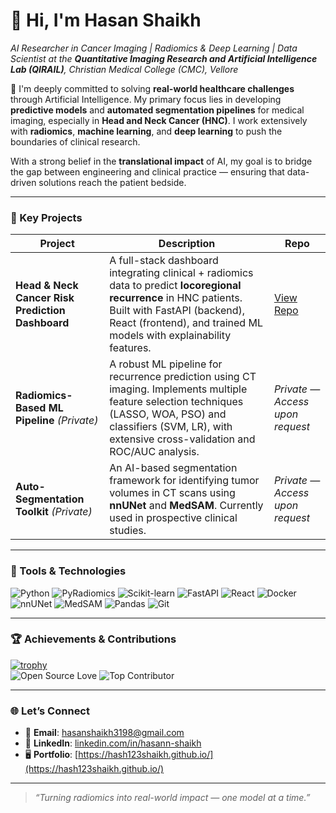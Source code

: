 # 👋 Hi, I'm Hasan Shaikh  
*AI Researcher in Cancer Imaging | Radiomics & Deep Learning | Data Scientist at the **Quantitative Imaging Research and Artificial Intelligence Lab (QIRAIL)**, Christian Medical College (CMC), Vellore*

🔬 I'm deeply committed to solving **real-world healthcare challenges** through Artificial Intelligence. My primary focus lies in developing **predictive models** and **automated segmentation pipelines** for medical imaging, especially in **Head and Neck Cancer (HNC)**. I work extensively with **radiomics**, **machine learning**, and **deep learning** to push the boundaries of clinical research.

With a strong belief in the **translational impact** of AI, my goal is to bridge the gap between engineering and clinical practice — ensuring that data-driven solutions reach the patient bedside.

---

### 🚀 Key Projects

| Project | Description | Repo |
|--------|-------------|------|
| **Head & Neck Cancer Risk Prediction Dashboard** | A full-stack dashboard integrating clinical + radiomics data to predict **locoregional recurrence** in HNC patients. Built with FastAPI (backend), React (frontend), and trained ML models with explainability features. | [View Repo](https://github.com/hash123shaikh/HNC-Risk-Prediction-Dashboard.git) |
| **Radiomics-Based ML Pipeline** *(Private)* | A robust ML pipeline for recurrence prediction using CT imaging. Implements multiple feature selection techniques (LASSO, WOA, PSO) and classifiers (SVM, LR), with extensive cross-validation and ROC/AUC analysis. | *Private — Access upon request* |
| **Auto-Segmentation Toolkit** *(Private)* | An AI-based segmentation framework for identifying tumor volumes in CT scans using **nnUNet** and **MedSAM**. Currently used in prospective clinical studies. | *Private — Access upon request* |

---

### 🧠 Tools & Technologies

![Python](https://img.shields.io/badge/Python-3776AB?style=for-the-badge&logo=python&logoColor=white)
![PyRadiomics](https://img.shields.io/badge/PyRadiomics-FF6F00?style=for-the-badge&logo=python&logoColor=white)
![Scikit-learn](https://img.shields.io/badge/Scikit--learn-F7931E?style=for-the-badge&logo=scikit-learn&logoColor=white)
![FastAPI](https://img.shields.io/badge/FastAPI-005571?style=for-the-badge&logo=fastapi)
![React](https://img.shields.io/badge/React-20232A?style=for-the-badge&logo=react&logoColor=61DAFB)
![Docker](https://img.shields.io/badge/Docker-2496ED?style=for-the-badge&logo=docker&logoColor=white)
![nnUNet](https://img.shields.io/badge/nnUNet-DeepLearning-blueviolet?style=for-the-badge)
![MedSAM](https://img.shields.io/badge/MedSAM-Segmentation-9cf?style=for-the-badge)
![Pandas](https://img.shields.io/badge/Pandas-150458?style=for-the-badge&logo=pandas&logoColor=white)
![Git](https://img.shields.io/badge/Git-F05032?style=for-the-badge&logo=git&logoColor=white)

---

### 🏆 Achievements & Contributions

[![trophy](https://github-profile-trophy.vercel.app/?username=hash123shaikh&theme=flat&column=7)](https://github.com/ryo-ma/github-profile-trophy)  
![Open Source Love](https://img.shields.io/badge/Open%20Source-%E2%9D%A4-red)
![Top Contributor](https://img.shields.io/badge/Top%20Contributor-%F0%9F%94%A5-orange)

---

### 🌐 Let’s Connect

- 📧 **Email**: hasanshaikh3198@gmail.com  
- 💼 **LinkedIn**: [linkedin.com/in/hasann-shaikh](https://linkedin.com/in/hasann-shaikh)  
- 🖥️ **Portfolio**: [https://hash123shaikh.github.io/](https://hash123shaikh.github.io/)

---

> *“Turning radiomics into real-world impact — one model at a time.”*
